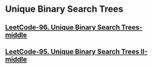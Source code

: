 # Unique Binary Search Trees



## [LeetCode-96. Unique Binary Search Trees-middle](https://leetcode.cn/problems/unique-binary-search-trees/)



## [LeetCode-95. Unique Binary Search Trees II-middle](https://leetcode.cn/problems/unique-binary-search-trees-ii/)